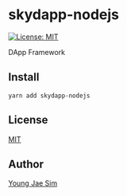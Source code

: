 # skydapp-nodejs

[![License: MIT](https://img.shields.io/badge/License-MIT-blue.svg)](https://opensource.org/licenses/MIT)

DApp Framework

## Install
```
yarn add skydapp-nodejs
```

## License
[MIT](LICENSE)

## Author
[Young Jae Sim](https://github.com/Hanul)